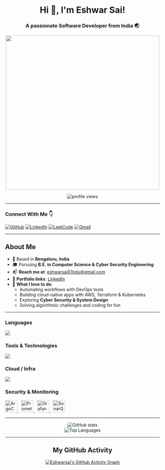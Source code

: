 <h1 align="center">Hi 👋, I'm Eshwar Sai!</h1>
<h3 align="center">A passionate Software Developer from India 🌏</h3>

<p align="center">
  <img src="https://user-images.githubusercontent.com/74038190/225813708-98b745f2-7d22-48cf-9150-083f1b00d6c9.gif" width="500">
</p>

<p align="center">
  <img src="https://komarev.com/ghpvc/?username=Eshwarsai-07&style=flat-square&color=blue" alt="profile views" />
</p>

---

### Connect With Me 👇

[![GitHub](https://img.shields.io/badge/-GitHub-000?style=flat&logo=GitHub&logoColor=white)](https://github.com/Eshwarsai-07)
[![LinkedIn](https://img.shields.io/badge/-LinkedIn-blue?style=flat&logo=Linkedin&logoColor=white)](https://www.linkedin.com/in/eshwar-sai-g-a-39860529b/)
[![LeetCode](https://img.shields.io/badge/-LeetCode-FFA116?style=flat&logo=LeetCode&logoColor=white)]([https://leetcode.com/u//](https://leetcode.com/u/Eshwar-Sai/))
[![Gmail](https://img.shields.io/badge/-Gmail-c14438?style=flat&logo=Gmail&logoColor=white)](mailto:eshwarsai07edu@gmail.com)

---

<h2><strong>About Me</strong></h2>

- 📍 Based in **Bengaluru, India**  
- 🎓 Pursuing **B.E. in Computer Science & Cyber Security Engineering**  
- 📬 **Reach me at**: [eshwarsai07edu@gmail.com](mailto:eshwarsai07edu@gmail.com)  
- 🔗 **Portfolio links**: [LinkedIn](https://linkedin.com/in/eshwar-sai-39860529b)  
- 🧠 **What I love to do**:  
  - Automating workflows with DevOps tools  
  - Building cloud-native apps with AWS, Terraform & Kubernetes  
  - Exploring **Cyber Security & System Design**  
  - Solving algorithmic challenges and coding for fun  

---

<h3><strong>Languages</strong></h3>
<p align="left">
  <a href="https://skillicons.dev">
    <img src="https://skillicons.dev/icons?i=java,py,js,html,css" />
  </a>
</p>

<h3><strong>Tools & Technologies</strong></h3>
<p align="left">
  <a href="https://skillicons.dev">
    <img src="https://skillicons.dev/icons?i=mongodb,express,react,nodejs,mysql,postgres,redis,docker,git,github,kafka,jenkins&perline=7" />
  </a>
</p>

<h3><strong>Cloud / Infra</strong></h3>
<p align="left">
  <a href="https://skillicons.dev">
    <img src="https://skillicons.dev/icons?i=aws,terraform,ansible,docker,kubernetes,linux" />
  </a>
</p>

<h3><strong>Security & Monitoring</strong></h3>
<p align="left">
  <!-- ArgoCD -->
  <a href="https://argo-cd.readthedocs.io/en/stable/">
    <img src="https://cdn.worldvectorlogo.com/logos/argo.svg" height="40" alt="ArgoCD" />
  </a>
  &nbsp;
  <!-- Prometheus -->
  <a href="https://prometheus.io/">
    <img src="https://cdn.jsdelivr.net/gh/devicons/devicon/icons/prometheus/prometheus-original.svg" height="40" alt="Prometheus" />
  </a>
  &nbsp;
  <!-- Grafana -->
  <a href="https://grafana.com/">
    <img src="https://cdn.jsdelivr.net/gh/devicons/devicon/icons/grafana/grafana-original.svg" height="40" alt="Grafana" />
  </a>
  &nbsp;
  <!-- SonarQube -->
  <a href="https://www.sonarqube.org/">
    <img src="https://cdn.worldvectorlogo.com/logos/sonarqube.svg" height="40" alt="SonarQube" />
  </a>
</p>

---

<p align="center">
  <img src="https://github-readme-stats.vercel.app/api?username=Eshwarsai-07&show_icons=true&theme=tokyonight" alt="GitHub stats" />
  <br />
  <img src="https://github-readme-stats.vercel.app/api/top-langs/?username=Eshwarsai-07&layout=compact&theme=tokyonight" alt="Top Languages" />
</p>

---

<h2 align="center"><strong>My GitHub Activity</strong></h2>

<p align="center">
  <a href="https://github.com/ashutosh00710/github-readme-activity-graph">
    <img src="https://github-readme-activity-graph.vercel.app/graph?username=Eshwarsai-07&bg_color=080205&color=e5d2e3&line=ffffff&point=6a6262&area=true&hide_border=true" alt="Eshwarsai's GitHub Activity Graph" />
  </a>
</p>
